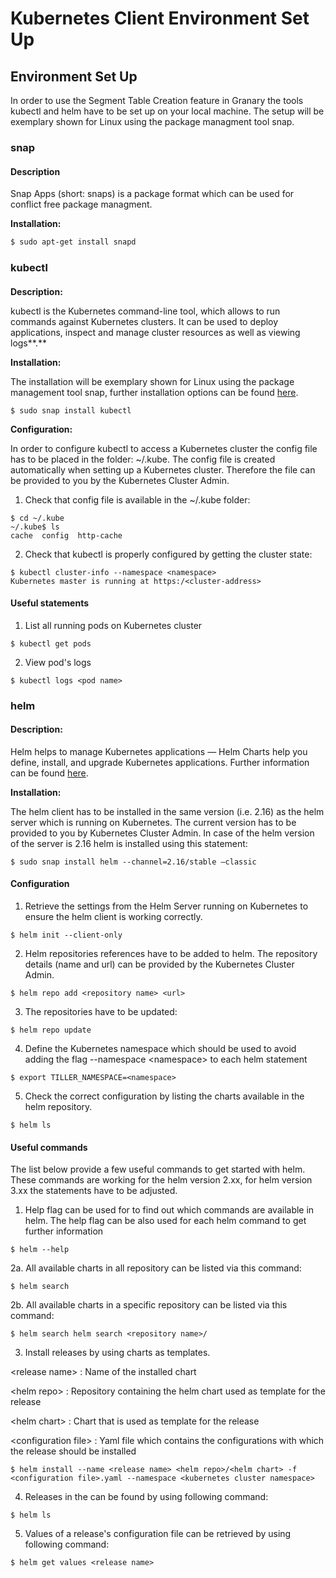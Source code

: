 # Kubernetes Client Environment Set Up

## Environment Set Up

In order to use the Segment Table Creation feature in Granary the tools kubectl and helm have to be set up on your local machine. The setup will be exemplary shown for Linux using the package managment tool snap. 

### snap

#### Description

Snap Apps \(short: snaps\) is a package format which can be used for conflict free package managment. 

**Installation:** 

```bash
$ sudo apt-get install snapd
```

### kubectl

#### **Description:** 

kubectl is the Kubernetes command-line tool, which allows to run commands against Kubernetes clusters. It can be used to deploy applications, inspect and manage cluster resources as well as viewing logs**.**

**Installation:** 

The installation will be exemplary shown for Linux using the package management tool snap, further installation options can be found [here](https://kubernetes.io/docs/tasks/tools/install-kubectl/). 

```
$ sudo snap install kubectl
```

**Configuration:**

In order to configure kubectl to access a Kubernetes cluster the config file has to be placed in the folder: ~/.kube. The config file is created automatically when setting up a Kubernetes cluster. Therefore the file can be provided to you by the Kubernetes Cluster Admin. 

1. Check that config file is available in the ~/.kube folder:

```text
$ cd ~/.kube
~/.kube$ ls
cache  config  http-cache
```

2. Check that kubectl is properly configured by getting the cluster state:

```text
$ kubectl cluster-info --namespace <namespace>
Kubernetes master is running at https:/<cluster-address>
```

#### Useful statements

1. List all running pods on Kubernetes cluster

```text
$ kubectl get pods
```

2. View pod's logs

```text
$ kubectl logs <pod name>
```

### helm

#### **Description:** 

Helm helps to manage Kubernetes applications — Helm Charts help you define, install, and upgrade  Kubernetes applications. Further information can be found [here](https://helm.sh/docs/intro/). 

**Installation:** 

The helm client has to be installed in the same version \(i.e. 2.16\) as the helm server which is running on Kubernetes. The current version has to be provided to you by Kubernetes Cluster Admin. In case of the helm version of the server is 2.16 helm is installed using this statement:

```text
$ sudo snap install helm --channel=2.16/stable –classic
```

#### Configuration

1. Retrieve the settings from the Helm Server running on Kubernetes to ensure the helm client is working correctly.

```text
$ helm init --client-only
```

2. Helm repositories references have to be added to helm. The repository details \(name and url\) can be provided by the Kubernetes Cluster Admin.

```text
$ helm repo add <repository name> <url>
```

3. The repositories have to be updated:

```text
$ helm repo update
```

4. Define the Kubernetes namespace which should be used to avoid adding the flag --namespace &lt;namespace&gt; to each helm statement

```text
$ export TILLER_NAMESPACE=<namespace>
```

5. Check the correct configuration by listing the charts available in the helm repository. 

```text
$ helm ls
```

#### Useful commands

The list below provide a few useful commands to get started with helm. These commands are working for the helm version 2.xx, for helm version 3.xx the statements have to be adjusted.

1. Help flag can be used for to find out which commands are available in helm. The help flag can be also used for each helm command to get further information

```text
$ helm --help
```

2a. All available charts in all repository can be listed via this command:

```text
$ helm search 
```

2b. All available charts in a specific repository can be listed via this command:

```text
$ helm search helm search <repository name>/
```

3. Install releases by using charts as templates. 

&lt;release name&gt; : Name of the installed chart

&lt;helm repo&gt; : Repository containing the helm chart used as template for the release

&lt;helm chart&gt; : Chart that is used as template for the release

&lt;configuration file&gt; : Yaml file which contains the configurations with which the release should be installed

```text
$ helm install --name <release name> <helm repo>/<helm chart> -f <configuration file>.yaml --namespace <kubernetes cluster namespace>
```

4. Releases in the can be found by using following command:

```text
$ helm ls
```

5. Values of a release's configuration file can be retrieved by using following command:

```text
$ helm get values <release name>
```

